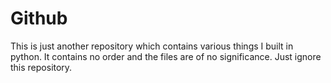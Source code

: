# Github
This is just another repository which contains various things I built in python. 
It contains no order and the files are of no significance.
Just ignore this repository.
